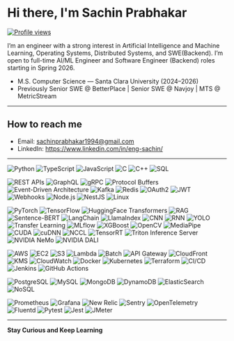 # Hi there, I'm Sachin Prabhakar

[![Profile views](https://komarev.com/ghpvc/?username=sachin-prabhakar&label=Profile%20views)](https://github.com/sachin-prabhakar)

I’m an engineer with a strong interest in Artificial Intelligence and Machine Learning, Operating Systems, Distributed Systems, and SWE(Backend). 
I’m open to full-time AI/ML Engineer and Software Engineer (Backend) roles starting in Spring 2026.

- M.S. Computer Science — Santa Clara University (2024–2026)  
- Previously Senior SWE @ BetterPlace | Senior SWE @ Navjoy | MTS @ MetricStream

---

## How to reach me

- Email: sachinprabhakar1994@gmail.com  
- LinkedIn: https://www.linkedin.com/in/eng-sachin/
---

<!-- Languages -->
![Python](https://img.shields.io/badge/Python-3776AB?logo=python&logoColor=white)
![TypeScript](https://img.shields.io/badge/TypeScript-3178C6?logo=typescript&logoColor=white)
![JavaScript](https://img.shields.io/badge/JavaScript-F7DF1E?logo=javascript&logoColor=black)
![C](https://img.shields.io/badge/C-A8B9CC?logo=c&logoColor=black)
![C++](https://img.shields.io/badge/C++-00599C?logo=cplusplus&logoColor=white)
![SQL](https://img.shields.io/badge/SQL-025E8C?logo=postgresql&logoColor=white)

<!-- Backend Systems -->
![REST APIs](https://img.shields.io/badge/REST-000000)
![GraphQL](https://img.shields.io/badge/GraphQL-E10098?logo=graphql&logoColor=white)
![gRPC](https://img.shields.io/badge/gRPC-000000?logo=grpc&logoColor=white)
![Protocol Buffers](https://img.shields.io/badge/Protocol%20Buffers-4285F4?logo=google&logoColor=white)
![Event-Driven Architecture](https://img.shields.io/badge/Event--Driven-0A0A0A)
![Kafka](https://img.shields.io/badge/Kafka-231F20?logo=apachekafka&logoColor=white)
![Redis](https://img.shields.io/badge/Redis-DC382D?logo=redis&logoColor=white)
![OAuth2](https://img.shields.io/badge/OAuth2-3D3D3D)
![JWT](https://img.shields.io/badge/JWT-000000)
![Webhooks](https://img.shields.io/badge/Webhooks-0A0A0A)
![Node.js](https://img.shields.io/badge/Node.js-339933?logo=node.js&logoColor=white)
![NestJS](https://img.shields.io/badge/NestJS-E0234E?logo=nestjs&logoColor=white)
![Linux](https://img.shields.io/badge/Linux-FCC624?logo=linux&logoColor=black)

<!-- AI / ML -->
![PyTorch](https://img.shields.io/badge/PyTorch-EE4C2C?logo=pytorch&logoColor=white)
![TensorFlow](https://img.shields.io/badge/TensorFlow-FF6F00?logo=tensorflow&logoColor=white)
![HuggingFace Transformers](https://img.shields.io/badge/HuggingFace%20Transformers-FFD21E?logo=huggingface&logoColor=black)
![RAG](https://img.shields.io/badge/RAG-0A0A0A)
![Sentence-BERT](https://img.shields.io/badge/Sentence--BERT-4B8BBE)
![LangChain](https://img.shields.io/badge/LangChain-2C3E50)
![LlamaIndex](https://img.shields.io/badge/LlamaIndex-111827)
![CNN](https://img.shields.io/badge/CNN-0A0A0A)
![RNN](https://img.shields.io/badge/RNN-0A0A0A)
![YOLO](https://img.shields.io/badge/YOLO-0A0A0A)
![Transfer Learning](https://img.shields.io/badge/Transfer%20Learning-0A0A0A)
![MLflow](https://img.shields.io/badge/MLflow-0194E2?logo=mlflow&logoColor=white)
![XGBoost](https://img.shields.io/badge/XGBoost-1C9CEA)
![OpenCV](https://img.shields.io/badge/OpenCV-5C3EE8?logo=opencv&logoColor=white)
![MediaPipe](https://img.shields.io/badge/MediaPipe-00C3FF?logo=google&logoColor=white)
![CUDA](https://img.shields.io/badge/CUDA-76B900?logo=nvidia&logoColor=white)
![cuDNN](https://img.shields.io/badge/cuDNN-76B900?logo=nvidia&logoColor=white)
![NCCL](https://img.shields.io/badge/NCCL-76B900?logo=nvidia&logoColor=white)
![TensorRT](https://img.shields.io/badge/TensorRT-76B900?logo=nvidia&logoColor=white)
![Triton Inference Server](https://img.shields.io/badge/Triton%20Server-76B900?logo=nvidia&logoColor=white)
![NVIDIA NeMo](https://img.shields.io/badge/NVIDIA%20NeMo-76B900?logo=nvidia&logoColor=white)
![NVIDIA DALI](https://img.shields.io/badge/NVIDIA%20DALI-76B900?logo=nvidia&logoColor=white)

<!-- Cloud & Infrastructure -->
![AWS](https://img.shields.io/badge/AWS-232F3E?logo=amazonaws&logoColor=white)
![EC2](https://img.shields.io/badge/EC2-FF9900?logo=amazon-aws&logoColor=white)
![S3](https://img.shields.io/badge/S3-569A31?logo=amazon-aws&logoColor=white)
![Lambda](https://img.shields.io/badge/Lambda-FF9900?logo=awslambda&logoColor=white)
![Batch](https://img.shields.io/badge/Batch-232F3E?logo=amazonaws&logoColor=white)
![API Gateway](https://img.shields.io/badge/API%20Gateway-232F3E?logo=amazonaws&logoColor=white)
![CloudFront](https://img.shields.io/badge/CloudFront-232F3E?logo=amazonaws&logoColor=white)
![KMS](https://img.shields.io/badge/KMS-232F3E?logo=amazonaws&logoColor=white)
![CloudWatch](https://img.shields.io/badge/CloudWatch-232F3E?logo=amazoncloudwatch&logoColor=white)
![Docker](https://img.shields.io/badge/Docker-2496ED?logo=docker&logoColor=white)
![Kubernetes](https://img.shields.io/badge/Kubernetes-326CE5?logo=kubernetes&logoColor=white)
![Terraform](https://img.shields.io/badge/Terraform-7B42BC?logo=terraform&logoColor=white)
![CI/CD](https://img.shields.io/badge/CI%2FCD-0A0A0A)
![Jenkins](https://img.shields.io/badge/Jenkins-D24939?logo=jenkins&logoColor=white)
![GitHub Actions](https://img.shields.io/badge/GitHub%20Actions-2088FF?logo=githubactions&logoColor=white)

<!-- Databases -->
![PostgreSQL](https://img.shields.io/badge/PostgreSQL-4169E1?logo=postgresql&logoColor=white)
![MySQL](https://img.shields.io/badge/MySQL-4479A1?logo=mysql&logoColor=white)
![MongoDB](https://img.shields.io/badge/MongoDB-47A248?logo=mongodb&logoColor=white)
![DynamoDB](https://img.shields.io/badge/DynamoDB-4053D6?logo=amazon-dynamodb&logoColor=white)
![ElasticSearch](https://img.shields.io/badge/ElasticSearch-005571?logo=elasticsearch&logoColor=white)
![NoSQL](https://img.shields.io/badge/NoSQL-0A0A0A)

<!-- Observability & Testing -->
![Prometheus](https://img.shields.io/badge/Prometheus-E6522C?logo=prometheus&logoColor=white)
![Grafana](https://img.shields.io/badge/Grafana-F46800?logo=grafana&logoColor=white)
![New Relic](https://img.shields.io/badge/New%20Relic-1CE783?logo=newrelic&logoColor=white)
![Sentry](https://img.shields.io/badge/Sentry-362D59?logo=sentry&logoColor=white)
![OpenTelemetry](https://img.shields.io/badge/OpenTelemetry-000000?logo=opentelemetry&logoColor=white)
![Fluentd](https://img.shields.io/badge/Fluentd-0E83C8?logo=fluentd&logoColor=white)
![Pytest](https://img.shields.io/badge/Pytest-0A9EDC?logo=pytest&logoColor=white)
![Jest](https://img.shields.io/badge/Jest-C21325?logo=jest&logoColor=white)
![JMeter](https://img.shields.io/badge/JMeter-D22128?logo=apachejmeter&logoColor=white)

---

**Stay Curious and Keep Learning**
